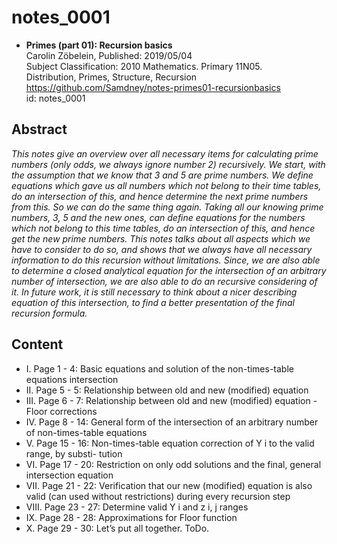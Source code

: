 # notes_0001

* **Primes (part 01): Recursion basics**  
Carolin Zöbelein, Published: 2019/05/04  
Subject Classification: 2010 Mathematics. Primary 11N05.  
Distribution, Primes, Structure, Recursion  
https://github.com/Samdney/notes-primes01-recursionbasics  
id: notes_0001  

## Abstract
*This notes give an overview over all necessary items for calculating prime
numbers (only odds, we always ignore number 2) recursively. We start, with
the assumption that we know that 3 and 5 are prime numbers. We define
equations which gave us all numbers which not belong to their time tables, do
an intersection of this, and hence determine the next prime numbers from this.
So we can do the same thing again. Taking all our knowing prime numbers, 3, 5
and the new ones, can define equations for the numbers which not belong to this
time tables, do an intersection of this, and hence get the new prime numbers.
This notes talks about all aspects which we have to consider to do so, and
shows that we always have all necessary information to do this recursion without
limitations. Since, we are also able to determine a closed analytical equation for
the intersection of an arbitrary number of intersection, we are also able to do an
recursive considering of it.
In future work, it is still necessary to think about a nicer describing equation of
this intersection, to find a better presentation of the final recursion formula.*

## Content
* I. Page 1 - 4: Basic equations and solution of the non-times-table equations intersection
* II. Page 5 - 5: Relationship between old and new (modified) equation
* III. Page 6 - 7: Relationship between old and new (modified) equation - Floor corrections
* IV. Page 8 - 14: General form of the intersection of an arbitrary number of non-times-table
equations
* V. Page 15 - 16: Non-times-table equation correction of Y i to the valid range, by substi-
tution
* VI. Page 17 - 20: Restriction on only odd solutions and the final, general intersection
equation
* VII. Page 21 - 22: Verification that our new (modified) equation is also valid (can used
without restrictions) during every recursion step
* VIII. Page 23 - 27: Determine valid Y i and z i, j ranges
* IX. Page 28 - 28: Approximations for Floor function
* X. Page 29 - 30: Let’s put all together. ToDo.
